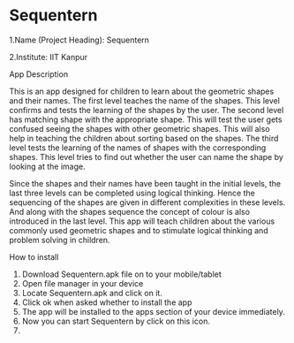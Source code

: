 Sequentern
==========

1.Name (Project Heading): Sequentern

2.Institute: IIT Kanpur

App Description

This is an app designed for children to learn about the geometric shapes and their names.
The first level teaches the name of the shapes. This level confirms and tests the learning of the shapes  by the user. 
The second level has matching shape with the appropriate shape. This will test the user gets confused seeing the shapes with other geometric shapes. This will also help in teaching the children about sorting based on the shapes.
The third level tests the learning of the names of shapes with the corresponding shapes.
This level tries to find out whether the user can name the shape by looking at the image.

Since the shapes and their names have been taught in the initial levels, the last three levels can be completed using logical thinking. Hence the sequencing of the shapes are given in different complexities in these levels. And along with the shapes sequence the concept of colour is also introduced in the last level. 
This app will teach children about the various commonly used geometric shapes and to stimulate logical thinking and problem solving in children.

How to install

1. Download Sequentern.apk  file on to your mobile/tablet
2. Open file manager in your device
3. Locate Sequentern.apk  and click on it.
4. Click ok when asked whether  to  install  the  app
5. The app will be installed to the apps section of your device immediately.
6. Now you can start  Sequentern  by click on this icon.
7. 


